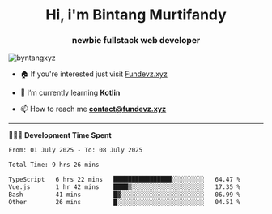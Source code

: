 <h1 align="center">Hi, i'm Bintang Murtifandy</h1>
<h3 align="center">newbie fullstack web developer</h3>

<p align="left"> <img src="https://komarev.com/ghpvc/?username=byntangxyz&label=Profile%20views&color=0e75b6&style=flat" alt="byntangxyz" /> </p>

- 🏠 If you're interested just visit [Fundevz.xyz](https://fundevz.xyz)

- 🌱 I’m currently learning **Kotlin**

- 📫 How to reach me **[contact@fundevz.xyz](mailto:contact@fundevz.xyz)**

<hr />

👩🏿‍💻 **Development Time Spent**

<p><!--START_SECTION:waka-->

```txt
From: 01 July 2025 - To: 08 July 2025

Total Time: 9 hrs 26 mins

TypeScript   6 hrs 22 mins   ████████████████░░░░░░░░░   64.47 %
Vue.js       1 hr 42 mins    ████▒░░░░░░░░░░░░░░░░░░░░   17.35 %
Bash         41 mins         █▓░░░░░░░░░░░░░░░░░░░░░░░   06.99 %
Other        26 mins         █░░░░░░░░░░░░░░░░░░░░░░░░   04.51 %
```

<!--END_SECTION:waka--></p>
